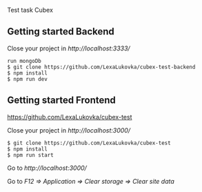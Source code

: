 Test task Cubex

## Getting started Backend
Close your project in *http://localhost:3333/*

    run mongoDb
    $ git clone https://github.com/LexaLukovka/cubex-test-backend
    $ npm install
    $ npm run dev
    
## Getting started Frontend
https://github.com/LexaLukovka/cubex-test

Close your project in *http://localhost:3000/*

    $ git clone https://github.com/LexaLukovka/cubex-test
    $ npm install
    $ npm run start

Go to *http://localhost:3000/*

Go to *F12 => Application => Clear storage => Clear site data*

